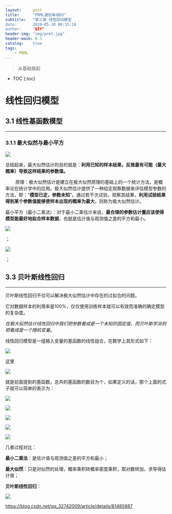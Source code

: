 ```yaml
---
layout:     post
title:      "PRML通俗串烧03"
subtitle:   "第三章 线性回归模型
date:       2020-05-28 00:15:18
author:     "QIY"
header-img: "img/prml.jpg"
header-mask: 0.3 
catalog:    true
tags:
    - PRML
---
```



> 从基础做起

* TOC
{:toc}

# 线性回归模型

## 3.1 线性基函数模型
------------------

### 3.1.1 最大似然与最小平方

![](/img/in-post/200528_prml_xxhg/317806191ca4c09e81d6f6c8be2209af.png)

总结起来，最大似然估计的目的就是：**利用已知的样本结果，反推最有可能（最大概率）导致这样结果的参数值。**

       
原理：极大似然估计是建立在极大似然原理的基础上的一个统计方法，是概率论在统计学中的应用。极大似然估计提供了一种给定观察数据来评估模型参数的方法，即：“**模型已定，参数未知**”。通过若干次试验，观察其结果，**利用试验结果得到某个参数值能够使样本出现的概率为最大**，则称为极大似然估计。

最小平方（最小二乘法）：对于最小二乘估计来说，**最合理的参数估计量应该使得模型能最好地拟合样本数据**，也就是估计值与观测值之差的平方和最小。

![](/img/in-post/200528_prml_xxhg/2019cb78a4f8f9de29d601f298fc42be.png)

；

![](/img/in-post/200528_prml_xxhg/7c8614ea23215a32e35ff65b5034a71b.png)

；

## 3.3 贝叶斯线性回归
------------------

贝叶斯线性回归不仅可以解决极大似然估计中存在的过拟合的问题。

它对数据样本的利用率是100%，仅仅使用训练样本就可以有效而准确的确定模型的复杂度。

*在极大似然估计线性回归中我们把参数看成是一个未知的固定值，而贝叶斯学派则把看成是一个随机变量*。 

线性回归模型是一组输入变量的基函数的线性组合，在数学上其形式如下： 

![](/img/in-post/200528_prml_xxhg/160bf82c93ab5443996283d841d7d33d.png)

这里

![](/img/in-post/200528_prml_xxhg/798286e8494961452acf1bb18bb70cce.png)

就是前面提到的基函数，总共的基函数的数目为个，如果定义的话，那个上面的式子就可以简单的表示为： 

![](/img/in-post/200528_prml_xxhg/c62815721137c784d92a114023b8b155.png)

![](/img/in-post/200528_prml_xxhg/0db7406b3039c08b8390046c67c432ff.png)

![](/img/in-post/200528_prml_xxhg/8589a433dc635b05d3f197748f804491.png)

![](/img/in-post/200528_prml_xxhg/426bb93a0109437490e63d127a206bff.png)

![](/img/in-post/200528_prml_xxhg/6992bdfec905e652f9176ae21bafdca6.png)

几者过程对比：

**最小二乘法**：是估计值与观测值之差的平方和最小；

**最大似然**：只是对似然的处理，概率乘积转概率密度乘积，取对数转加，求导得估计值；

**贝叶斯线性回归**：

![](/img/in-post/200528_prml_xxhg/4cba3dfcce7eaf9840c00e0a670ccaa5.png)

<https://blog.csdn.net/qq_32742009/article/details/81485887>
